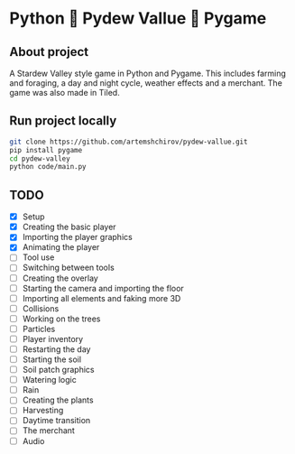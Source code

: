 # Python 🌾 Pydew Vallue 🌾 Pygame

## About project

A Stardew Valley style game in Python and Pygame. This includes farming and foraging, a day and night cycle, weather effects and a merchant.
The game was also made in Tiled.

## Run project locally

```bash
git clone https://github.com/artemshchirov/pydew-vallue.git
pip install pygame
cd pydew-valley
python code/main.py
```

## TODO

- [x] Setup
- [x] Creating the basic player
- [x] Importing the player graphics
- [x] Animating the player
- [ ] Tool use
- [ ] Switching between tools
- [ ] Creating the overlay
- [ ] Starting the camera and importing the floor
- [ ] Importing all elements and faking more 3D
- [ ] Collisions
- [ ] Working on the trees
- [ ] Particles
- [ ] Player inventory
- [ ] Restarting the day
- [ ] Starting the soil
- [ ] Soil patch graphics
- [ ] Watering logic
- [ ] Rain
- [ ] Creating the plants
- [ ] Harvesting
- [ ] Daytime transition
- [ ] The merchant
- [ ] Audio
